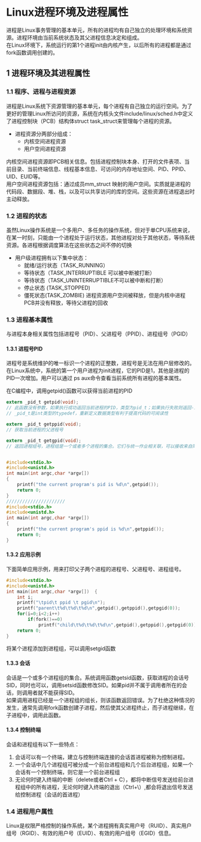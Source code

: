 # Linux进程环境及进程属性    
进程是Linux事务管理的基本单元，所有的进程均有自己独立的处理环境和系统资源。进程环境由当前系统状态及其父进程信息决定和组成。    
在Linux环境下，系统运行的第1个进程init由内核产生，以后所有的进程都是通过fork函数调用创建的。

## 1 进程环境及其进程属性   
### 1.1 程序、进程与进程资源     
进程是Linux系统下资源管理的基本单元，每个进程有自己独立的运行空间。为了更好的管理Linux所访问的资源，系统在内核头文件include/linux/sched.h中定义了进程控制块（PCB）结构体struct task_struct来管理每个进程的资源。    

- 进程资源分两部分组成：   
	- 内核空间进程资源       
	- 用户空间进程资源      

内核空间进程资源即PCB相关信息。包括进程控制块本身、打开的文件表项、当前目录、当前终端信息、线程基本信息、可访问的内存地址空间、PID、PPID、UID、EUID等。    
用户空间进程资源包括：通过成员mm_struct 映射的用户空间。实质就是进程的代码段、数据段、堆、栈，以及可以共享访问的库的空间。这些资源在进程退出时主动释放。    

### 1.2 进程的状态    
虽然Linux操作系统是一个多用户、多任务的操作系统，但对于单CPU系统来说，在某一时刻，只能由一个进程处于运行状态，其他进程对处于其他状态，等待系统资源。各进程根据调度算法在这些状态之间不停的切换     

- 用户级进程拥有以下集中状态：   
	- 就绪/运行状态（TASK_RUNNING）    
	- 等待状态（TASK_INTERRUPTIBLE  可以被中断被打断）   
	- 等待状态（TASK_UNINTERRUPTIBLE不可以被中断和打断）     
	- 停止状态  (TASK_STOPPED)  
	- 僵死状态(TASK_ZOMBIE) 进程资源用户空间被释放，但是内核中进程PCB并没有释放，等待父进程的回收   

### 1.3 进程基本属性   
与进程本身相关属性包括进程号（PID）、父进程号（PPID）、进程组号（PGID）    

#### 1.3.1 进程号PID    
进程号是系统维护的唯一标识一个进程的正整数，进程号是无法在用户层修改的。在Linux系统中，系统的第一个用户进程为init进程，它的PID是1，其他是进程的PID一次增加。用户可以通过 ps aux命令查看当前系统所有进程的基本属性。    

在C编程中，调用getpid()函数可以获得当前进程的PID      
```C
extern _pid_t getpid(void);
// 此函数没有参数，如果执行成功返回当前进程的PID，类型为pid_t；如果执行失败则返回-1       
// _pid_t是int类型的typedef，重新定义数据类型有利于提高代码的可阅读性   

extern _pid_t getppid(void);
// 获取当前进程的父进程号 

extern _pid_t getgpid(void);
// 返回进程组号，进程组是一个或者多个进程的集合。它们与统一作业相关联，可以接收来自同一终端的各种信号。   
```

```c

#include<stdio.h>
#include<unistd.h>
int main(int argc,char *argv[])
{
	printf("the current program's pid is %d\n",getpid());
	return 0;
}
//////////////////////
#include<stdio.h>
#include<unistd.h>
int main(int argc,char *argv[])
{
	printf("the current program's ppid is %d\n",getppid());
	return 0;
}
```

#### 1.3.2 应用示例  
下面简单应用示例，用来打印父子两个进程的进程号、父进程号、进程组号。      
```C
#include<stdio.h>
#include<unistd.h>
int main(int argc,char *argv[])  {
	int i;
	printf("\tpid\t ppid \t pgid\n");
	printf("parent\t%d\t%d\t%d\n",getpid(),getppid(),getpgid(0));
	for(i=0;i<2;i++)
		if(fork()==0)
			printf("child\t%d\t%d\t%d\n",getpid(),getppid(),getpgid(0));
	return 0;
}
```

将某个进程添加到进程组，可以调用setgid函数     

#### 1.3.3 会话  
会话是一个或多个进程组的集合。系统调用函数getsid函数，获取进程的会话号SID，同时也可以，调用setsid函数修改SID。如果pid并不属于调用者所在的会话，则调用者就不能获得SID。     
如果调用进程已经是一个进程组的组长，则该函数返回错误。为了杜绝这种情况的发生，通常先调用fork函数创建子进程，然后使其父进程终止，而子进程继续，在子进程中，调用此函数。    

#### 1.3.4 控制终端   
会话和进程组有以下一些特点：   
1. 会话可以有一个终端，建立与控制终端连接的会话首进程被称为控制进程。     
2. 一个会话中几个进程组可被分成一个前台进程组和几个后台进程组，如果一个会话有一个控制终端，则它是一个前台进程组     
3. 无论何时键入终端的中断（delete或者Ctrl + C），都将中断信号发送给前台进程组中的所有进程，无论何时键入终端的退出（Ctrl+\）,都会将退出信号发送给控制进程（会话的首进程）      


### 1.4 进程用户属性    
Linux是权限严格控制的操作系统，某个进程拥有真实用户号（RUID）、真实用户组号（RGID）、有效的用户号（EUID）、有效的用户组号（EGID）信息。  














